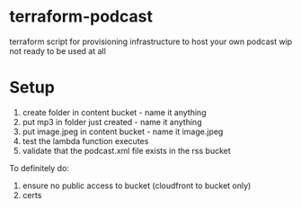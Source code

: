 # terraform-podcast
terraform script for provisioning infrastructure to host your own podcast
wip
not ready to be used at all

# Setup

1) create folder in content bucket - name it anything
2) put mp3 in folder just created - name it anything
3) put image.jpeg in content bucket - name it image.jpeg
4) test the lambda function executes
5) validate that the podcast.xml file exists in the rss bucket


To definitely do:
1) ensure no public access to bucket (cloudfront to bucket only)
2) certs

